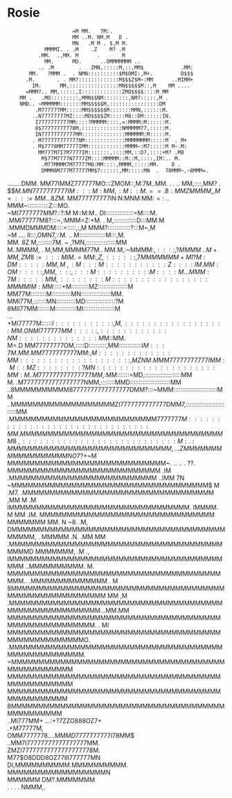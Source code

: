 Rosie
=====


                         =M MM.   7M:.                                          
                         MM ..M. NM.M   D .                                     
                         MN   .M M . $,M M.                                     
                MMMMI. . .M    .Z    M? .M                                      
              .MM.  .,MM. M      .       M                                      
                MM.      MD.      ..OMMMMMMM ..                                 
              .. .M        .   ZMN,:::::M,::,MM$            .MM:                
           MM.   ?MMM .  . NMN::::::::::$M$OMI:,M+.         D$$$                
          .M.       . . MM?:::::::::::::M$$$Z$M~:MM      ..MIMM+                
            IM.      MM,::::::::::::::::MN$$$$$M::,M    MM ....                 
          =MMM?.. MM,:::::,I:::::::::::::ZMO$$$$::::M MM                        
        MM .   .MO:::::::::,MMN$$NM::::::::,NM7:::::,M .                        
        NMD.. ~MMMMMM:::::::MM$$$$$M,::::::::::::::::DM                         
             .M777777MM:::::MM$$$$$$M:::::::MMN,::::::M.                        
            ..N77777777MZ::::MD$$$$ZM:::::M8::DM::::::IN.                       
             I7777777777MM::::?MMMMM::::,=:MMMM:M::::::M.                       
             8$77777777778M,:::::::::::::NMMMMM77,:::::M.                       
             IN77777777777MM::::::::::::::MMMMMM:M:::::M.                       
            . M777777777777NM:::::::::::::MMMMMMMM:::::M  . M+                  
            . M$7778MM77777IMM::::::::::::MMMM~:M7:::::M M~.M:                  
              MM777M7I7M7777IM:::::::,::::MM,::D7,::::+M? .M8                   
               M$77M7777N7777ZM::::MMMMM::M::M,::::,IM:.. M.                    
               .M77MMMM7M77777MO:MM::::,MMMM,:::::MM.    D .                    
               DMMM8M777M77777MM$7::::::,MM:::::MN  .  78MMM~,~8MMM=.           
  ........DMM.   MM77IMMZ777777MO:::ZMOM::,M:7M..MM. . . ..  MM,::::,MM? .      
   $$$M          .MN7777777777IM:::M:MM,:M::M. ==.   8:MMZMMMM$,,$M=:::=MM..    
  .8Z$M.           MM777777777IN:N:MNM:MM:$=:~$..    MMM~::::::::::::Z:::MO.    
                    ~MI7777777$MM?$::?:M M::M:M.. DI::::::::::::::::=M::::M.    
                     .MMI77777M8?:::~,:MMM=Z:+M. .  M,:::::::::::::D:::MM:M     
                       .MMMDMMMDM::::=:::::,:,M   MMM?:::::::::::::?:::M~,M     
                       ~M  .... II:::,OMN7,::M. ..  M:::::::::::::::M:::,M.     
                     MM.   8Z    M,::::::::7M. ~ ,?MN,:::::::::::::::::MM       
                    M..MMMM,  . M,MM,MMMM77M.. MM.M,:~MMMM$:,::::,?MMMM~        
                    ..   M  +MM,ZM8:=:::MIM.=M M:,Z,::::::,7MMMMMMM+M           
                          I? M:D$$M:::::MM,M~,:M:::M:::::::::::Z::::IM          
                           .MM:O$$M:::::,MM,:::,:::M::::::::::$$M::::M.         
                         ..MMM:7$$M:::::MM,::::::::M:::::::::::::::::MM         
                          MMIM:M$M:::::+M::::::::::MZ:::::::::::::::::M         
                         MM77M:::::::::M:::::::::::MN:::::::::::::::::MM.       
                        MMI77M,:::::::MN:::::::::::MD:::::::::::::::::?M        
                       8MII77MM:::::::M::::::::::::MI::::::::::::::::::M        
               ...    +MI77777M::::::$I:::::::::::,M,::::::::::::::::::MM       
               .O    NMI777777MM:::::,::::::::::::NM::::::::::::::M$M::MM.      
              M=.D  MM77777777OM,:::::D::::::::::,MM:::::::::::::I$M:::7M.      
             M   M.MM7777777777MM:,M:::::::::::::MM::::::::::::::::::::,MZ      
           NM.   MMM77777777777IMM:M::MZ::::::::?MN:::::::::::::::::::::MM      
         :M    ..M777777777777777MM,$:MM:::::::=MD,:::::::::::::::::::::MM      
        M.     .M77777777777777777NMM,::::::::MMD:::::::::::::::::::::::MM      
      ..8MMMMMMMMMM87777777777777777DMM?:::~MMM:::::::::::::::::::::::::MM      
    ..MMMMMMMMMMMMMMMMMMMZI7777777777777DMM7,:::::::::::::::::::::::::::MM      
    .MMMMMMMMMMMMMMMMMMMMMMMMMMM7777777$M:::::::::::::::::::::::::::::::MM      
  . MMMMMMMMMMMMMMMMMMMMMMMMMMMMMMMMMMMMMM8~,:::::::::::::::::::::::::::M:      
  .:MMMMMMMMMMMMMMMMMMMMMMMMMMMMMM,      . . .ZMMMMMMMMMMMMMMMMMMNO$7?+~M       
   MMMMMMMMMMMMMMMMMMMMMMMMMMMMM~.                      .. ..      .     ??.    
   MMMMMMMMMMMMMMMMMMMMMMMMMMMM                                          .IM    
  .MMMMMMMMMMMMMMMMMMMMMMMMMMM       ..IMM                                 7N   
   ~MMMMMMMMMMMMMMMMMMMMMMMMMMMMMMMMMMMM$            M                     .M7. 
   .MMMMMMMMMMMMMMMMMMMMMMMMMMMMMMMMMMM           ,MM                  M    .M  
    IMMMMMMMMMMMMMMMMMMMMMMMMMMMMMMMMM.        IMMMM.          M       MM   .IM.
     MMMMMMMMMMMMMMMMMMMMMMMMMMMMMMMM       MMMMMMM           MM.      N ~8. .M,
     DMMMMMMMMMMMMMMMMMMMMMMMMMMMMMMMMMMMMMMMMMMMM,      .  MMMMM     .N. .MM MM
     .MMMMMMMMMMMMMMMMMMMMMMMMMMMMMMMMMMMMMMMMMMMD        MMMMMMM,    .M    .,  
      IMMMMMMMMMMMMMMMMMMMMMMMMMMMMMMMMMMMMMMMMMM     ..MMMMMMMMMM.    M.       
       MMMMMMMMMMMMMMMMMMMMMMMMMMMMMMMMMMMMMMMMMM.. .MMMMMMMMMMMMMM .  M        
       8MMMMMMMMMMMMMMMMMMMMMMMMMMMMMMMMMMMMMMMMMMMMMMMMMMMMMMMMM MM  ,M        
       .MMMMMMMMMMMMMMMMMMMMMMMMMMMMMMMMMMMMMMMMMMMMMMMMMMMMMMMM...MM.MM        
        MMMMMMMMMMMMMMMMMMMMMMMMMMMMMMMMMMMMMMMMMMMMMMMMMMMMMMM.   . MI         
         MMMMMMMMMMMMMMMMMMMMMMMMMMMMMMMMMMMMMMMMMMMMMMMMMMMMMO.                
        .MMMMMMMMMMMMMMMMMMMMMMMMMMMMMMMMMMMMMMMMMMMMMMMMMMMMM.                 
         =MMMMMMMMMMMMMMMMMMMMMMMMMMMMMMMMMMMMMMMMMMMMMMMMMMM                   
          MMMMMMMMMMMMMMMMMMMMMMMMMMMMMMMMMMMMMMMMMMMMMMMMMMM                   
          MMMMMMMMMMMMMMMMMMMMMMMMMMMMMMMMMMMMMMMMMMMMMMMMMM                    
          8MMMMMMMMMMMMMMMMMMMMMMMMMMMMMMMMMMMMMMMMMMMMMMMMM                    
                              ..MI777MM+  ...:+?7ZZO888OZ7+                     
                             .+M77777M,                                         
                           OMM777777$8..   .                                    
                       .MMMD7777777777I7$8MM$                                   
                     ..MM7I77777777777777777MM.                                 
                     ZMZI77777777777777777778M.                                 
                     M77$O8DDD8OZ77III777777MN                                  
                     DI,MMMMMMMMMM.MMMMMMMMMM.                                  
                       MMMMMMMMMMMMMMMMMMN                                      
                       MMMMMM DM?.MMMMMMM                                       
                       .  .   . .  NMMM,.  